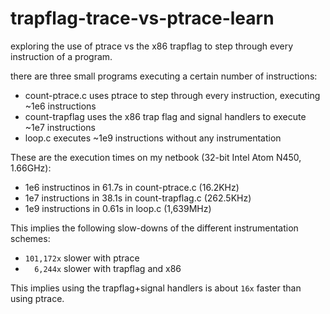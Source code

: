# trapflag-trace-vs-ptrace-learn
exploring the use of ptrace vs the x86 trapflag to step through every instruction of a program.

there are three small programs executing a certain number of instructions:

* count-ptrace.c uses ptrace to step through every instruction, executing ~1e6 instructions
* count-trapflag uses the x86 trap flag and signal handlers to execute ~1e7 instructions
* loop.c executes ~1e9 instructions without any instrumentation

These are the execution times on my netbook (32-bit Intel Atom N450, 1.66GHz):

*  1e6 instructinos in 61.7s in count-ptrace.c (16.2KHz)
*  1e7 instructions in 38.1s in count-trapflag.c (262.5KHz)
*  1e9 instructions in 0.61s in loop.c (1,639MHz)

This implies the following slow-downs of the different instrumentation schemes:

* `101,172x` slower with ptrace
* `  6,244x` slower with trapflag and x86

This implies using the trapflag+signal handlers is about `16x` faster than using ptrace.
